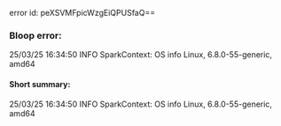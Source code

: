 error id: peXSVMFpicWzgEiQPUSfaQ==
### Bloop error:

25/03/25 16:34:50 INFO SparkContext: OS info Linux, 6.8.0-55-generic, amd64
#### Short summary: 

25/03/25 16:34:50 INFO SparkContext: OS info Linux, 6.8.0-55-generic, amd64